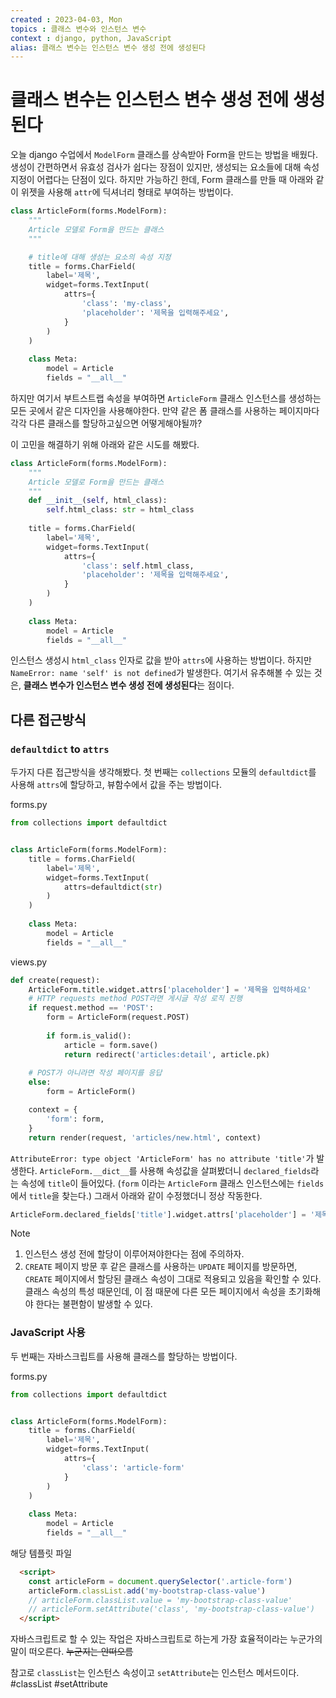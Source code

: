 ```yaml
---
created : 2023-04-03, Mon
topics : 클래스 변수와 인스턴스 변수
context : django, python, JavaScript
alias: 클래스 변수는 인스턴스 변수 생성 전에 생성된다
---
```

# 클래스 변수는 인스턴스 변수 생성 전에 생성된다
오늘 django 수업에서 `ModelForm` 클래스를 상속받아 Form을 만드는 방법을 배웠다. 생성이 간편하면서 유효성 검사가 쉽다는 장점이 있지만, 생성되는 요소들에 대해 속성 지정이 어렵다는 단점이 있다. 하지만 가능하긴 한데, Form  클래스를 만들 때 아래와 같이 위젯을 사용해 `attr`에 딕셔너리 형태로 부여하는 방법이다.
```python
class ArticleForm(forms.ModelForm):
    """
    Article 모델로 Form을 만드는 클래스
    """

	# title에 대해 생성는 요소의 속성 지정
    title = forms.CharField(
        label='제목',
        widget=forms.TextInput(
            attrs={
                'class': 'my-class',
                'placeholder': '제목을 입력해주세요',
            }
        )
    )
    
    class Meta:
        model = Article
        fields = "__all__"


```

하지만 여기서 부트스트랩 속성을 부여하면 `ArticleForm` 클래스 인스턴스를 생성하는 모든 곳에서 같은 디자인을 사용해야한다. 만약 같은 폼 클래스를 사용하는 페이지마다 각각 다른 클래스를 할당하고싶으면 어떻게해야될까?

이 고민을 해결하기 위해 아래와 같은 시도를 해봤다.
```python
class ArticleForm(forms.ModelForm):
    """
    Article 모델로 Form을 만드는 클래스
    """
    def __init__(self, html_class):
        self.html_class: str = html_class
    
    title = forms.CharField(
        label='제목',
        widget=forms.TextInput(
            attrs={
                'class': self.html_class,
                'placeholder': '제목을 입력해주세요',
            }
        )
    )
    
    class Meta:
        model = Article
        fields = "__all__"


```
인스턴스 생성시 `html_class` 인자로 값을 받아 `attrs`에 사용하는 방법이다. 하지만 `NameError: name 'self' is not defined`가 발생한다. 여기서 유추해볼 수 있는 것은, **클래스 변수가 인스턴스 변수 생성 전에 생성된다**는 점이다.

## 다른 접근방식
### `defaultdict` to `attrs`
두가지 다른 접근방식을 생각해봤다. 첫 번째는 `collections` 모듈의 `defaultdict`를 사용해 `attrs`에 할당하고, 뷰함수에서 값을 주는 방법이다.

forms.py
```python
from collections import defaultdict


class ArticleForm(forms.ModelForm):
    title = forms.CharField(
        label='제목',
        widget=forms.TextInput(
            attrs=defaultdict(str)
        )
    )
    
    class Meta:
        model = Article
        fields = "__all__"


```

views.py
```python
def create(request):
    ArticleForm.title.widget.attrs['placeholder'] = '제목을 입력하세요'
    # HTTP requests method POST라면 게시글 작성 로직 진행
    if request.method == 'POST':
        form = ArticleForm(request.POST)
        
        if form.is_valid():
            article = form.save()
            return redirect('articles:detail', article.pk)
        
    # POST가 아니라면 작성 페이지를 응답
    else:
        form = ArticleForm()

    context = {
        'form': form,
    }
    return render(request, 'articles/new.html', context)
```
`AttributeError: type object 'ArticleForm' has no attribute 'title'`가 발생한다. `ArticleForm.__dict__`를 사용해 속성값을 살펴봤더니 `declared_fields`라는 속성에 `title`이 들어있다. (`form` 이라는 `ArticleForm` 클래스 인스턴스에는 `fields`에서 `title`을 찾는다.) 그래서 아래와 같이 수정했더니 정상 작동한다.
```python
ArticleForm.declared_fields['title'].widget.attrs['placeholder'] = '제목을 입력하세요'
```
> [!Note]  
> 1. 인스턴스 생성 전에 할당이 이루어져야한다는 점에 주의하자. 
> 2. `CREATE` 페이지 방문 후 같은 클래스를 사용하는 `UPDATE` 페이지를 방문하면, `CREATE` 페이지에서 할당된 클래스 속성이 그대로 적용되고 있음을 확인할 수 있다. 클래스 속성의 특성 때문인데, 이 점 때문에 다른 모든 페이지에서 속성을 초기화해야 한다는 불편함이 발생할 수 있다.


### JavaScript 사용
두 번째는 자바스크립트를 사용해 클래스를 할당하는 방법이다.

forms.py
```python
from collections import defaultdict


class ArticleForm(forms.ModelForm):
    title = forms.CharField(
        label='제목',
        widget=forms.TextInput(
            attrs={
	            'class': 'article-form'
            }
        )
    )
    
    class Meta:
        model = Article
        fields = "__all__"


```

해당 템플릿 파일
```html
  <script>
	const articleForm = document.querySelector('.article-form')
	articleForm.classList.add('my-bootstrap-class-value')
	// articleForm.classList.value = 'my-bootstrap-class-value'
	// articleForm.setAttribute('class', 'my-bootstrap-class-value')
  </script>
```

자바스크립트로 할 수 있는 작업은 자바스크립트로 하는게 가장 효율적이라는 누군가의 말이 떠오른다. ~~누군지는 안떠오름~~

참고로 `classList`는 인스턴스 속성이고 `setAttribute`는 인스턴스 메서드이다.
#classList #setAttribute
